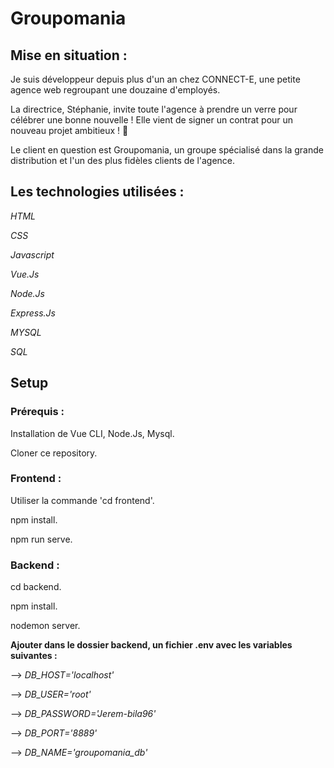 # Groupomania

## Mise en situation :

Je suis développeur depuis plus d'un an chez CONNECT-E, une petite agence web regroupant une douzaine d'employés.

La directrice, Stéphanie, invite toute l'agence à prendre un verre pour célébrer une bonne nouvelle ! Elle vient de signer un contrat pour un nouveau projet ambitieux ! 🥂

Le client en question est Groupomania, un groupe spécialisé dans la grande distribution et l'un des plus fidèles clients de l'agence.

## Les technologies utilisées :

*HTML*

*CSS*

*Javascript*

*Vue.Js*

*Node.Js*

*Express.Js*

*MYSQL*

*SQL*

## Setup

### Prérequis :

Installation de Vue CLI, Node.Js, Mysql. 

Cloner ce repository.

### Frontend :

Utiliser la commande 'cd frontend'.

npm install.

npm run serve.

### Backend :

cd backend.

npm install.

nodemon server.

**Ajouter dans le dossier backend, un fichier .env avec les variables suivantes :**

--> *DB_HOST='localhost'*

--> *DB_USER='root'*

--> *DB_PASSWORD='Jerem-bila96'*

--> *DB_PORT='8889'*

--> *DB_NAME='groupomania_db'*




